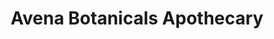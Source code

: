 ---
title: "Avena Botanicals Apothecary"
url: /rockport/avena-botanicals-apothecary/
shop: Allgemein
---